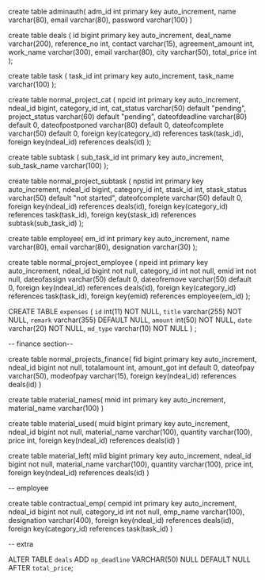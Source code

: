 create table adminauth(
 adm_id int primary key auto_increment,
 name varchar(80),
 email varchar(80),
 password varchar(100)
)

create table deals ( 
 id bigint primary key auto_increment,
 deal_name varchar(200),
 reference_no int,
 contact varchar(15),
 agreement_amount int,
 work_name varchar(300),
 email varchar(80),
 city varchar(50),
 total_price int
);

create table task (
 task_id int primary key auto_increment,
 task_name varchar(100)
);

create table normal_project_cat (
    npcid int primary key auto_increment,
    ndeal_id bigint,
    category_id int,
    cat_status varchar(50) default "pending",
    project_status varchar(60) default "pending",
    dateofdeadline varchar(80) default 0,
    dateofpostponed varchar(80) default 0,
    dateofcomplete varchar(50) default 0,
    foreign key(category_id) references task(task_id),
    foreign key(ndeal_id) references deals(id)
);

create table subtask (
 sub_task_id int primary key auto_increment,
 sub_task_name varchar(100)
); 

create table normal_project_subtask (
    npstid int primary key auto_increment,
    ndeal_id bigint,
    category_id int,
    stask_id int,
    stask_status varchar(50) default "not started",
    dateofcomplete varchar(50) default 0,
    foreign key(ndeal_id) references deals(id),
    foreign key(category_id) references task(task_id),
    foreign key(stask_id) references subtask(sub_task_id)
);

create table employee(
 em_id int primary key auto_increment,
 name varchar(80),
 email varchar(80),
 designation varchar(30)
);

create table normal_project_employee (
    npeid int primary key auto_increment,
    ndeal_id bigint not null,
    category_id int not null,
    emid int not null,
    dateofassign varchar(50) default 0,
    dateofremove varchar(50) default 0,
    foreign key(ndeal_id) references deals(id),
    foreign key(category_id) references task(task_id),
    foreign key(emid) references employee(em_id)
);

CREATE TABLE `expenses` (
  `id` int(11) NOT NULL,
  `title` varchar(255) NOT NULL,
  `remark` varchar(355) DEFAULT NULL,
  `amount` int(50) NOT NULL,
  `date` varchar(20) NOT NULL,
  `md_type` varchar(10) NOT NULL
) ;


-- finance section-- 

create table normal_projects_finance(
  fid bigint primary key auto_increment,
  ndeal_id bigint not null,
  totalamount int,
  amount_got int default 0,
  dateofpay varchar(50),
  modeofpay varchar(15),
  foreign key(ndeal_id) references deals(id)
)

create table material_names(
  mnid int primary key auto_increment,
  material_name varchar(100)
)

create table material_used(
  muid bigint primary key auto_increment,
  ndeal_id bigint not null,
  material_name varchar(100),
  quantity varchar(100),
  price int,
  foreign key(ndeal_id) references deals(id)
)

create table material_left(
  mlid bigint primary key auto_increment,
  ndeal_id bigint not null,
  material_name varchar(100),
  quantity varchar(100),
  price int,
  foreign key(ndeal_id) references deals(id)
)

-- employee

create table contractual_emp(
  cempid int primary key auto_increment,
  ndeal_id bigint not null,
  category_id int not null,
  emp_name varchar(100),
  designation varchar(400),
  foreign key(ndeal_id) references deals(id),
  foreign key(category_id) references task(task_id)
)

-- extra 

ALTER TABLE `deals` ADD `np_deadline` VARCHAR(50) NULL DEFAULT NULL AFTER `total_price`;
